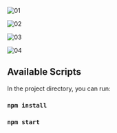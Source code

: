 ![01](https://user-images.githubusercontent.com/59264488/224691674-3a1c025e-680f-42ad-9b5d-b616d937ac0e.JPG)

![02](https://user-images.githubusercontent.com/59264488/224691679-cb141d02-9e09-473c-b486-f71d9e868754.JPG)

![03](https://user-images.githubusercontent.com/59264488/224691682-b294beae-ea2e-4df1-954b-d0e60cf54e2c.JPG)

![04](https://user-images.githubusercontent.com/59264488/224691683-a18aeeb8-2ad0-4886-a57c-25bbc3b10c43.JPG)

## Available Scripts

In the project directory, you can run:

### `npm install`
### `npm start`
